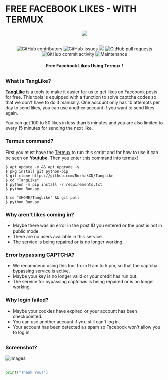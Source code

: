 # FREE FACEBOOK LIKES - WITH TERMUX
<div align="center">
  <img src="https://github.com/RozhakXD/TangLike/assets/65714340/f44d7030-ef1e-4dd9-a5f7-1d6790830f68">
  <br>
  <br>
  <p>
    <img alt="GitHub contributors" src="https://img.shields.io/github/contributors/rozhakxd/TangLike">
    <img alt="GitHub issues" src="https://img.shields.io/github/issues/rozhakxd/TangLike">
    <img src="https://img.shields.io/badge/PRs-welcome-brightgreen.svg?style=shields">
    <img alt="GitHub pull requests" src="https://img.shields.io/github/issues-pr/rozhakxd/TangLike">
    <img alt="GitHub commit activity" src="https://img.shields.io/github/commit-activity/m/rozhakxd/TangLike">
    <img alt="Maintenance" src="https://img.shields.io/maintenance/no/2024">
  </p>
  <h4> Free Facebook Likes Using Termux ! </h4>
</div>

##

### What is TangLike?
[**TangLike**](https://github.com/RozhakXD/TangLike) is a tools to make it easier for us to get likes on Facebook posts for free. This tools is equipped with a function to solve captcha codes so that we don't have to do it manually. One account only has 10 attempts per day to send likes, you can use another account if you want to send likes again.

You can get 100 to 50 likes in less than 5 minutes and you are also limited to every 15 minutes for sending the next like.

### Termux command?
First you must have the [Termux](https://f-droid.org/repo/com.termux_118.apk) to run this script and for how to use it can be seen on [**Youtube**](https://youtu.be/p70DemPTw18). Then you enter this command into termux!

```
$ apt update -y && apt upgrade -y
$ pkg install git python-pip
$ git clone https://github.com/RozhakXD/TangLike
$ cd "TangLike"
$ python -m pip install -r requirements.txt
$ python Run.py
```

```
$ cd "$HOME/TangLike" && git pull
$ python Run.py
```

### Why aren't likes coming in?
- Maybe there was an error in the post ID you entered or the post is not in public mode.
- There are no users available in this service.
- The service is being repaired or is no longer working.

### Error bypassing CAPTCHA?
- We recommend using this tool from 9 am to 5 pm, so that the captcha bypassing service is active.
- Maybe your key is no longer valid or your credit has run out.
- The service for bypassing captchas is being repaired or is no longer working.

### Why login failed?
- Maybe your cookies have expired or your account has been checkpointed.
- You can use another account if you still can't log in.
- Your account has been detected as spam so Facebook won't allow you to log in.

##

### Screenshot?
![Images](https://github.com/RozhakXD/TangLike/assets/65714340/146fb134-96a2-4f8c-8f16-2f428887c217)

##
```python
print("Thank You!")
```
##
